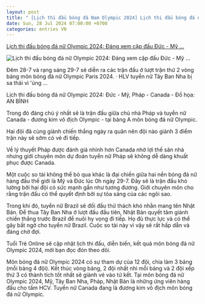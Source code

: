 ```yaml
---
layout: post
title: " [Lịch thi đấu bóng đá Nam Olympic 2024] Lịch thi đấu bóng đá nữ Olympic 2024: Đáng xem cặp đấu Đức - Mỹ ..."
date: Sun, 28 Jul 2024 07:00:00 +0700
categories: entries VN
---
```

[Lịch thi đấu bóng đá nữ Olympic 2024: Đáng xem cặp đấu Đức - Mỹ ...](https://tuoitre.vn/lich-thi-dau-bong-da-nu-olympic-2024-dang-xem-cap-dau-duc-my-phap-canada-2024072723494348.htm)

![Lịch thi đấu bóng đá nữ Olympic 2024: Đáng xem cặp đấu Đức - Mỹ ...](https://cdn1.tuoitre.vn/zoom/600_315/471584752817336320/2024/7/27/2024-07-25t193050z2119498954up1ek7p1i7c45rtrmadp3olympics-2024-soccer-17220987316721076074770-80-0-1126-2000-crop-17220987466772122912836.jpg)

Đêm 28-7 và rạng sáng 29-7 sẽ diễn ra các trận đấu ở lượt trận thứ 2 vòng bảng môn bóng đá nữ Olympic Paris 2024. · HLV tuyển nữ Tây Ban Nha bị sa thải vì 'ủng ...

Lịch thi đấu bóng đá nữ Olympic 2024: Đức - Mỹ, Pháp - Canada - Đồ họa: AN BÌNH

Trong đó đáng chú ý nhất sẽ là trận đấu giữa chủ nhà Pháp và tuyển nữ Canada - đương kim vô địch Olympic - tại bảng A môn bóng đá nữ Olympic.

Hai đội đã cùng giành chiến thắng ngày ra quân nên đội nào giành 3 điểm trận này sẽ sớm có vé đi tiếp.

Về lý thuyết Pháp được đánh giá nhỉnh hơn Canada nhờ lợi thế sân nhà nhưng giới chuyên môn dự đoán tuyển nữ Pháp sẽ không dễ dàng khuất phục được Canada.

Một cuộc so tài không thể bỏ qua khác là đại chiến giữa hai nền bóng đá nữ hàng đầu thế giới là Mỹ và Đức lúc 0h ngày 29-7. Đây sẽ là trận đấu khó lường bởi hai đội có sức mạnh gần như tương đương. Giới chuyên môn cho rằng trận đấu có thể quyết định bởi sự tỏa sáng của các ngôi sao.

Trong khi đó, tuyển nữ Brazil sẽ đối đầu thử thách khó nhằn mang tên Nhật Bản. Để thua Tây Ban Nha ở lượt đấu đầu tiên, Nhật Bản quyết tâm giành chiến thắng trước Brazil để nuôi hy vọng đi tiếp. Họ đủ thực lực và có thể gây bất ngờ cho tuyển nữ Brazil. Cuộc so tài này vì vậy sẽ rất hấp dẫn và đáng chờ đợi.

Tuổi Trẻ Online sẽ cập nhật lịch thi đấu, diễn biến, kết quả môn bóng đá nữ Olympic 2024, mời bạn đọc đón theo dõi.

Môn bóng đá nữ Olympic 2024 có sự tham dự của 12 đội, chia làm 3 bảng (mỗi bảng 4 đội). Kết thúc vòng bảng, 2 đội nhất nhì mỗi bảng và 2 đội xếp thứ 3 có thành tích tốt nhất sẽ giành vé vào tứ kết. Tại môn bóng đá nữ Olympic 2024, Mỹ, Tây Ban Nha, Pháp, Nhật Bản là những ứng viên hàng đầu cho tấm HCV. Tuyển nữ Canada đang là đương kim vô địch môn bóng đá nữ Olympic.

